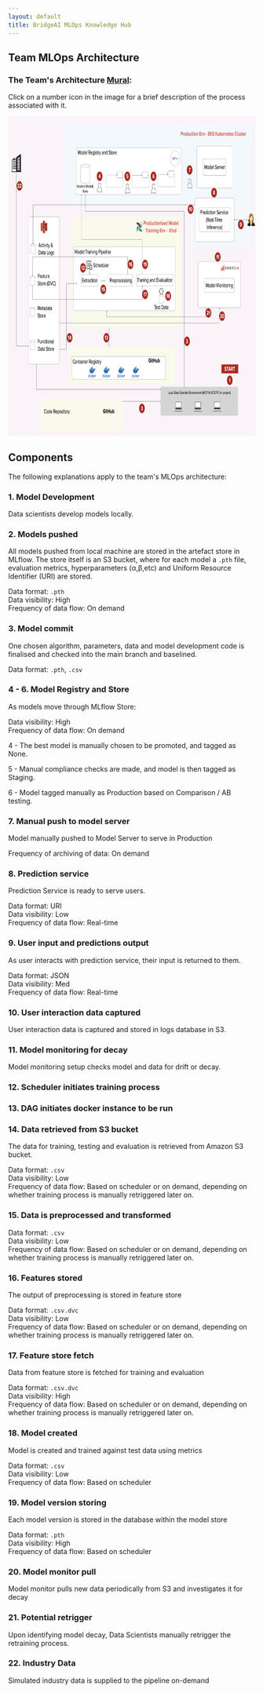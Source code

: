 ```yaml
---
layout: default
title: BridgeAI MLOps Knowledge Hub
---
```


## Team MLOps Architecture

<h3>The Team's Architecture <a href="https://app.mural.co/t/jmsandbox6893/m/jmsandbox6893/1723564838519/90dee27020222851bf2f8b62c04fd272c25fd1d3?sender=udec36d924fb252f9f2506642" target="_blank">Mural</a>:</h3>

Click on a number icon in the image for a brief description of the process associated with it.

<img src="../assets/mlops_architecture.png" usemap = "#arch" width="839" height="650.64"/>

<!-- intrinsic size - 1980 by 1542; div w and h by 2.36 -->

<!-- href = "./mlops_big_picture/team_arch.html#1-model-development" -->

<map name = "arch">
    <area  alt="Model Development" href="#1-model-development" coords="752,540,10" shape = "circle">
    <area  alt="Models Pushed"  href="#2-models-pushed" coords="606,461,9" shape="circle">
    <area  alt="Model Commit"  href="#3-model-commit" coords="453,597,10" shape="circle">
    <area  alt="Model Registry and Store"  href="#4---6-model-registry-and-store" coords="311,122,9" shape="circle">
    <area  alt="Model Registry and Store"  href="#4---6-model-registry-and-store" coords="406,122,9" shape="circle">
    <area  alt="Model Registry and Store"  href="#4---6-model-registry-and-store" coords="493,123,9" shape="circle">
    <area  alt="Manual Push to Model Server"  href="#7-manual-push-to-model-server" coords="617,110,10" shape="circle">
    <area  alt="Prediction Service"  href="#8-prediction-service" coords="698,155,11" shape="circle">
    <area  alt="User input and Predictions Output"  href="#9-user-input-and-predictions-output" coords="789,222,9" shape="circle">
    <area  alt="User Interaction Data Captured"  href="#10-user-interaction-data-captured" coords="618,190,11" shape="circle">
    <area  alt="Model Monitoring For Decay"  href="#11-model-monitoring-for-decay" coords="712,288,10" shape="circle">
    <area  alt="Scheduler Initiates Training Process"  href="#12-scheduler-initiates-training-process" coords="254,309,10" shape="circle">
    <area  alt="DAG Initiates Docker Instance to be Run"  href="#13-dag-initiates-docker-instance-to-be-run" coords="333,454,8" shape="circle">
    <area  alt="Data Retrieved From S3 Bucket"  href="#14-data-retrieved-from-s3-bucket" coords="208,453,8" shape="circle">
    <area  alt="Data is Preprocessed and Transformed"  href="#15-data-is-preprocessed-and-transformed" coords="323,354,9" shape="circle">
    <area  alt="Features Stored"  href="#16-features-stored" coords="415,303,9" shape="circle">
    <area  alt="Feature Store Fetch"  href="#17-feature-store-fetch" coords="464,364,11" shape="circle">
    <area  alt="Model Created"  href="#18-model-created" coords="543,369,9" shape="circle">
    <area  alt="Model Version Storing"  href="#19-model-version-storing" coords="465,303,9" shape="circle">
    <area  alt="Model Monitor Pull"  href="#20-model-monitor-pull" coords="724,408,12" shape="circle">
    <area  alt="Potential Retrigger"  href="#21-potential-retrigger" coords="680,401,11" shape="circle">
    <area  alt="Industry Data"  href="#22-industry-data" coords="39,142,9" shape="circle">
</map>

## Components

The following explanations apply to the team's MLOps architecture:

### 1. Model Development

Data scientists develop models locally.

### 2. Models pushed

<!-- All models are stored in the artefact store in MLflow.

Data format: `.pth`
Data visibility: High
Frequency of data flow: On demand

For each model, artefact store contains:

- Hyperparameters
- Uniform Resource Identifier (URI)
- `.pth` file -->

All models pushed from local machine are stored in the artefact store in MLflow. The store itself is an S3 bucket, where for each model a `.pth` file, evaluation metrics, hyperparameters (α,β,etc) and Uniform Resource Identifier (URI) are stored.


Data format: `.pth`\
Data visibility: High\
Frequency of data flow: On demand


### 3. Model commit

One chosen algorithm, parameters, data and model development code is finalised and checked into the main branch and baselined.

Data format: `.pth`, `.csv`

### 4 - 6. Model Registry and Store

As models move through MLflow Store:

Data visibility: High\
Frequency of data flow: On demand

4 - The best model is manually chosen to be promoted, and tagged as None.

5 - Manual compliance checks are made, and model is then tagged as Staging.

6 - Model tagged manually as Production based on Comparison / AB testing.

### 7. Manual push to model server

Model manually pushed to Model Server to serve in Production

<!-- explanation of process -->

Frequency of archiving of data: On demand

### 8. Prediction service

Prediction Service is ready to serve users.

<!-- explanation of how -->

Data format: URI\
Data visibility: Low\
Frequency of data flow: Real-time

### 9. User input and predictions output

As user interacts with prediction service, their input is returned to them.

<!-- explanation of process -->

Data format: JSON\
Data visibility: Med\
Frequency of data flow: Real-time

### 10. User interaction data captured

User interaction data is captured and stored in logs database in S3.

<!-- explanation of process -->

### 11. Model monitoring for decay

Model monitoring setup checks model and data for drift or decay.

<!-- explanation of process -->


### 12. Scheduler initiates training process

<!-- explanation of process -->

### 13. DAG initiates docker instance to be run

<!-- explanation of process -->

### 14. Data retrieved from S3 bucket

The data for training, testing and evaluation is retrieved from Amazon S3 bucket.

<!-- explanation of process -->

Data format: `.csv`\
Data visibility: Low\
Frequency of data flow: Based on scheduler or on demand, depending on whether training process is manually retriggered later on.

### 15. Data is preprocessed and transformed

<!-- explanation of process -->

Data format: `.csv`\
Data visibility: Low\
Frequency of data flow: Based on scheduler or on demand, depending on whether training process is manually retriggered later on.


### 16. Features stored

The output of preprocessing is stored in feature store

<!-- explanation of process -->

Data format: `.csv.dvc`\
Data visibility: Low\
Frequency of data flow: Based on scheduler or on demand, depending on whether training process is manually retriggered later on.


### 17. Feature store fetch

Data from feature store is fetched for training and evaluation

<!-- explanation of process -->

Data format: `.csv.dvc`\
Data visibility: High\
Frequency of data flow: Based on scheduler or on demand, depending on whether training process is manually retriggered later on.


### 18. Model created

Model is created and trained against test data using metrics

<!-- explanation of process -->

Data format: `.csv`\
Data visibility: Low\
Frequency of data flow: Based on scheduler 


### 19. Model version storing

Each model version is stored in the database within the model store

<!-- explanation of process -->

Data format: `.pth`\
Data visibility: High\
Frequency of data flow: Based on scheduler

### 20. Model monitor pull

Model monitor pulls new data periodically from S3 and investigates it for decay

<!-- explanation of process -->

<!-- ALL TBC -->

### 21. Potential retrigger

Upon identifying model decay, Data Scientists manually retrigger the retraining process.

<!-- explanation of process -->

<!-- ALL TBC -->

### 22. Industry Data 

Simulated industry data is supplied to the pipeline on-demand

<!-- explanation of process -->

<!-- ALL TBC -->

<!-- <area shape = "circle" coords="" alt="" href = ""> -->